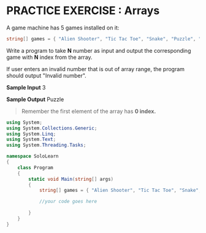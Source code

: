 # PRACTICE EXERCISE : Arrays

A game machine has 5 games installed on it:

```cs
string[] games = { "Alien Shooter", "Tic Tac Toe", "Snake", "Puzzle", "Football" }; 
```

Write a program to take **N** number as input and output the corresponding game with **N** index from the array.

If user enters an invalid number that is out of array range, the program should output "Invalid number".

**Sample Input**
3

**Sample Output**
Puzzle

> Remember the first element of the array has **0 index.**

```cs
using System;
using System.Collections.Generic;
using System.Linq;
using System.Text;
using System.Threading.Tasks;

namespace SoloLearn
{
    class Program
    {
        static void Main(string[] args)
        {
            string[] games = { "Alien Shooter", "Tic Tac Toe", "Snake", "Puzzle", "Football" };

            //your code goes here
            
        }
    }
}
```